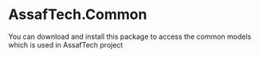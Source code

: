 # AssafTech.Common
You can download and install this package to access the common models which is used in AssafTech project
